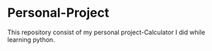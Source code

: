 # Personal-Project
This repository consist of my personal project-Calculator I did while learning python.
